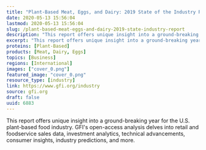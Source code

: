 ```yaml
---
title: "Plant-Based Meat, Eggs, and Dairy: 2019 State of the Industry Report"
date: 2020-05-13 15:56:04
lastmod: 2020-05-13 15:56:04
slug: /plant-based-meat-eggs-and-dairy-2019-state-industry-report
description: "This report offers unique insight into a ground-breaking year for the U.S. plant-based food industry. GFI’s open-access analysis delves into retail and foodservice sales data, investment analytics, technical advancements, consumer insights, industry predictions, and more."
excerpt: "This report offers unique insight into a ground-breaking year for the U.S. plant-based food industry. GFI’s open-access analysis delves into retail and foodservice sales data, investment analytics, technical advancements, consumer insights, industry predictions, and more."
proteins: [Plant-Based]
products: [Meat, Dairy, Eggs]
topics: [Business]
regions: [International]
images: ["cover_0.png"]
featured_image: "cover_0.png"
resource_type: [industry]
link: https://www.gfi.org/industry
source: gfi.org
draft: false
uuid: 6883
---
```

This report offers unique insight into a ground-breaking year for the
U.S. plant-based food industry. GFI's open-access analysis delves into
retail and foodservice sales data, investment analytics, technical
advancements, consumer insights, industry predictions, and more.
